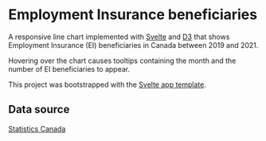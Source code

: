 # Employment Insurance beneficiaries

A responsive line chart implemented with [Svelte](https://svelte.dev) and [D3](https://d3js.org/) that shows
Employment Insurance (EI) beneficiaries in Canada between 2019 and 2021.

Hovering over the chart causes tooltips containing the month and the number of EI beneficiaries to appear.

This project was bootstrapped with the [Svelte app template](https://github.com/sveltejs/template). 

## Data source

[Statistics Canada](https://www150.statcan.gc.ca/t1/tbl1/en/tv.action?pid=1410001101&pickMembers%5B0%5D=2.2&pickMembers%5B1%5D=3.1&pickMembers%5B2%5D=4.1&cubeTimeFrame.startMonth=01&cubeTimeFrame.startYear=2019&cubeTimeFrame.endMonth=09&cubeTimeFrame.endYear=2021&referencePeriods=20190101%2C20210901)
